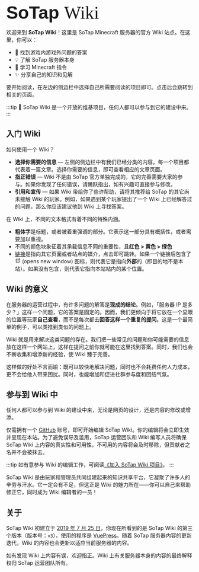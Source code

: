 <div id="main-title" style="font-size: 3rem; margin-top: 56px">
<span style="font-family: Poppins, sans-serif; font-weight: 700">SoTap</span> <span style="font-family: Georgia, serif; font-weight: 500">Wiki</span>
</div>

欢迎来到 **SoTap Wiki**！这里是 SoTap Minecraft 服务器的官方 Wiki 站点。在这里，你可以：

- 🤔 找到游戏内游戏外问题的答案
- 💡 了解 SoTap 服务器本身
- 📖 学习 Minecraft 指令
- ✨ 分享自己的知识和见解

要开始阅读，在左边的侧边栏中选择自己所需要阅读的项目即可。点击后会跳转到相关的页面。

:::tip
🌈 SoTap Wiki 是一个开放的维基项目，任何人都可以参与到它的建设中来。
:::

## 入门 Wiki

如何使用一个 Wiki？

- **选择你需要的信息** — 左侧的侧边栏中有我们已经分类的内容，每一个项目都代表着一篇文章。选择你需要的信息，即可查看相应的文章页面。
- **指正错误** — Wiki 不是由 SoTap 官方单独完成的，它的完善需要大家的参与。如果你发现了任何错误，请踊跃指出，如有兴趣可直接参与修改。
- **引用和宣传** — 如果 Wiki 带给你了些许帮助，请将其推荐给 SoTap 的其它尚未接触 Wiki 的玩家。例如，如果遇到某个玩家提出了一个 Wiki 上已经解答过的问题，那么你应该建议他到 Wiki 上寻找答案。

在 Wiki 上，不同的文本格式有着不同的特殊内涵。

- **粗体字**是标题，或者被着重强调的部分。它表示这一部分具有概括性，或者需要加以重视。
- 不同的颜色块象征着其承载信息不同的重要性，且**红色 $\gt$ 黄色 $\gt$ 绿色**
- [链接](/)是指向其它页面或者站点的媒介，点击即可跳转。如果一个链接后包含了 <span><svg xmlns="http://www.w3.org/2000/svg" aria-hidden="true" focusable="false" x="0px" y="0px" viewBox="0 0 100 100" width="15" height="15" class="icon outbound"><path fill="currentColor" d="M18.8,85.1h56l0,0c2.2,0,4-1.8,4-4v-32h-8v28h-48v-48h28v-8h-32l0,0c-2.2,0-4,1.8-4,4v56C14.8,83.3,16.6,85.1,18.8,85.1z"></path> <polygon fill="currentColor" points="45.7,48.7 51.3,54.3 77.2,28.5 77.2,37.2 85.2,37.2 85.2,14.9 62.8,14.9 62.8,22.9 71.5,22.9"></polygon></svg> <span class="sr-only">(opens new window)</span></span> 图标，则代表它是指向**外部**的（即目的地不是本站）。如果没有包含，则代表它指向本站站内的某个位置。

## Wiki 的意义

在服务器的运营过程中，有许多问题的解答是**现成的结论**。例如，「服务器 IP 是多少？」这样一个问题，它的答案是固定的。因而，我们更倾向于将它放在一个显眼的位置等玩家**自己查看**，而不是每次都去**回答这样一个重复的提问**。这是一个最简单的例子，可以类推到类似的问题上。

Wiki 就是用来解决这类问题的存在。我们把一些常见的问题和你可能需要的信息放在这样一个网站上，这样在提问之前你就可能在这里找到答案。同时，我们也会不断收集和增添新的经验，使 Wiki 臻于完善。

这样做的好处不言而喻：既可以较快地解决问题，同时也不会耗费任何人力成本，更不会给他人带来困扰。同时，也能增加和促进社群参与度和团结气氛。

## 参与到 Wiki 中

任何人都可以参与到 Wiki 的建设中来，无论是网页的设计，还是内容的修改或增添。

仅需拥有一个 [GitHub](https://github.com) 账号，即可开始编辑 SoTap Wiki。你的编辑将会立即生效并呈现在本站。为了避免误导及滥用，SoTap 运营团队和 Wiki 编写人员将确保 SoTap Wiki 上内容的真实性和可用性，不可用的内容将会及时移除，但贡献者之名并不会被抹去。

:::tip
如有意参与 Wiki 的编辑工作，可阅读[《加入 SoTap Wiki 项目》](/join-wiki.md)。
:::

SoTap Wiki 是由玩家和管理员共同组建起来的知识共享平台，它凝聚了许多人的辛劳与汗水。它一定会有不足，但这正是 Wiki 的魅力所在——你可以自己来帮助修正它，同时成为 Wiki 编辑者的一员！

## 关于

SoTap Wiki 初建立于 [2019 年 7 月 25 日](https://github.com/sotapmc/SotapWiki/commit/fd151ec575e73b35214ff57dcc6478715cbe432c)，你现在所看到的是 SoTap Wiki 的第三个版本（版本号：`v3`），使用的程序是 [VuePress](https://vuepress.vuejs.org/zh/)。随着 SoTap 服务器内容的更新迭代，Wiki 的内容也会更新以适应当前服务器的内容。

如有发现 Wiki 上内容有误，欢迎指正。Wiki 上有关服务器本身的内容的最终解释权归 SoTap 运营团队所有。
